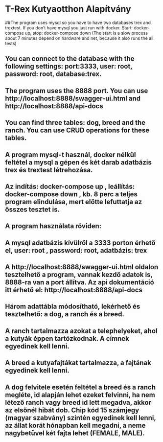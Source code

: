 # T-Rex Kutyaotthon Alapítvány 

##The program uses mysql so you have to have two databases trex and trextest. If you don’t have mysql you just run with docker. Start: docker-compose up, stop: docker-compose down (The start is a slow process about 7 minutes depend on hardware and net, because it also runs the all tests)
## You can connect to the database with the following settings:  port:3333, user: root, password: root, database:trex.
## The program uses the 8888 port. You can use http://localhost:8888/swagger-ui.html and http://localhost:8888/api-docs
## You can find three tables: dog, breed and the ranch. You can use CRUD operations for these tables.




## A program mysql-t használ, docker nélkül feltétel a mysql a gépen és két darab adatbázis trex és trextest létrehozása. 
## Az indítás: docker-compose up , leállítás: docker-compose down , kb. 8 perc a teljes program elindulása, mert előtte lefuttatja az összes tesztet is.
## A program használata röviden:
## A mysql adatbázis kívülről a 3333 porton érhető el, user: root , password: root, adatbázis: trex
## A http://localhost:8888/swagger-ui.html oldalon tesztelhető a program, vannak kezdő adatok is, 8888-ra van a port állítva. Az api dokumentáció itt érhető el: http://localhost:8888/api-docs
## Három adattábla módosítható, lekérhető és tesztelhető: a dog, a ranch és a breed.
## A ranch tartalmazza azokat a telephelyeket, ahol a kutyák éppen tartózkodnak. A címnek egyedinek kell lenni.
## A breed a kutyafajtákat tartalmazza, a fajtának egyedinek kell lenni.
## A dog felvitele esetén feltétel a breed és a ranch megléte, id alapján lehet ezeket felvinni, ha nem létező ranch vagy breed id lett megadva, akkor az elsőnél hibát dob. Chip kód 15 számjegy (magyar szabvány) szintén egyedinek kell lenni, az állat korát hónapban kell megadni, a neme nagybetűvel két fajta lehet (FEMALE, MALE). 



